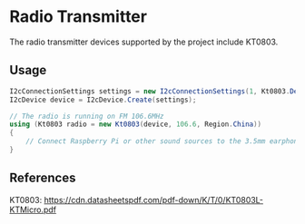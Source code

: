 # Radio Transmitter
The radio transmitter devices supported by the project include KT0803.

## Usage
```C#
I2cConnectionSettings settings = new I2cConnectionSettings(1, Kt0803.DefaultI2cAddress);
I2cDevice device = I2cDevice.Create(settings);

// The radio is running on FM 106.6MHz
using (Kt0803 radio = new Kt0803(device, 106.6, Region.China))
{
    // Connect Raspberry Pi or other sound sources to the 3.5mm earphone jack of the module
}
```

## References
KT0803: https://cdn.datasheetspdf.com/pdf-down/K/T/0/KT0803L-KTMicro.pdf